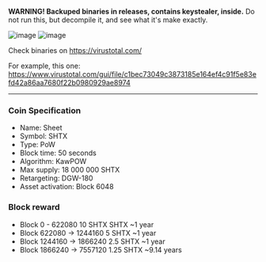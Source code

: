 **WARNING! Backuped binaries in releases, contains keystealer, inside.**
Do not run this, but decompile it, and see what it's make exactly.

![image](https://user-images.githubusercontent.com/39200328/137219951-f57a5506-3ffc-49a2-b4a5-75bb5c181dda.png)
![image](https://user-images.githubusercontent.com/39200328/137219980-17f1e622-0b01-4993-a85c-2fa3ce82a1b0.png)

Check binaries on https://virustotal.com/

For example, this one: https://www.virustotal.com/gui/file/c1bec73049c3873185e164ef4c91f5e83efd42a86aa7680f22b0980929ae8974

________________________

### Coin Specification

* Name: Sheet
* Symbol: SHTX
* Type: PoW
* Block time: 50 seconds
* Algorithm: KawPOW
* Max supply: 18 000 000 SHTX
* Retargeting: DGW-180
* Asset activation: Block 6048

### Block reward

* Block 0 - 622080 10 SHTX SHTX ~1 year
* Block 622080 -> 1244160 5 SHTX ~1 year
* Block 1244160 -> 1866240 2.5 SHTX ~1 year
* Block 1866240 -> 7557120 1.25 SHTX ~9.14 years
